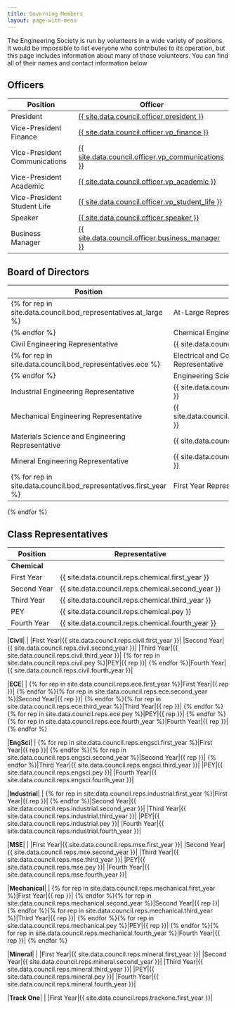 ```yaml
---
title: Governing Members
layout: page-with-menu
---
```


The Engineering Society is run by volunteers in a wide variety of positions. It would be impossible to list everyone who contributes to its operation, but this page includes information about many of those volunteers. You can find all of their names and contact information below

## Officers

|Position|Officer|
|-|-|
|President|[{{ site.data.council.officer.president }}](mailto:president@skule.ca)|
|Vice-President Finance|[{{ site.data.council.officer.vp_finance }}](mailto:vpfinance@skule.ca)|
|Vice-President Communications|[{{ site.data.council.officer.vp_communications }}](mailto:vpcomm@skule.ca)|
|Vice-President Academic|[{{ site.data.council.officer.vp_academic }}](mailto:vpacademic@skule.ca)|
|Vice-President Student Life|[{{ site.data.council.officer.vp_student_life }}](mailto:vpstudentlife@skule.ca)|
|Speaker|[{{ site.data.council.officer.speaker }}](mailto:speaker@g.skule.ca)|
|Business Manager|[{{ site.data.council.officer.business_manager }}](mailto:rhonda@g.skule.ca)|

## Board of Directors

|Position|Representative|
|-|-|
{% for rep in site.data.council.bod_representatives.at_large %}|At-Large Representative|{{ rep }}|
{% endfor %}|Chemical Engineering Representative|{{ site.data.council.bod_representatives.chemical }}|
|Civil Engineering Representative|{{ site.data.council.bod_representatives.civil }}|
{% for rep in site.data.council.bod_representatives.ece %}|Electrical and Computer Engineering Representative|{{ rep }}|
{% endfor %}|Engineering Science Representative|{{ site.data.council.bod_representatives.engsci }}|
|Industrial Engineering Representative|{{ site.data.council.bod_representatives.industrial }}|
|Mechanical Engineering Representative|{{ site.data.council.bod_representatives.mechanical }}|
|Materials Science and Engineering Representative|{{ site.data.council.bod_representatives.mse }}|
|Mineral Engineering Representative|{{ site.data.council.bod_representatives.mineral }}|
{% for rep in site.data.council.bod_representatives.first_year %}|First Year Representative|{{ rep }}|
{% endfor %}

## Class Representatives

|Position|Representative|
|-|-|
|**Chemical**| |
|First Year|{{ site.data.council.reps.chemical.first_year }}|
|Second Year|{{ site.data.council.reps.chemical.second_year }}|
|Third Year|{{ site.data.council.reps.chemical.third_year }}|
|PEY|{{ site.data.council.reps.chemical.pey }}|
|Fourth Year|{{ site.data.council.reps.chemical.fourth_year }}|

|**Civil**| |
|First Year|{{ site.data.council.reps.civil.first_year }}|
|Second Year|{{ site.data.council.reps.civil.second_year }}|
|Third Year|{{ site.data.council.reps.civil.third_year }}|
{% for rep in site.data.council.reps.civil.pey %}|PEY|{{ rep }}|
{% endfor %}|Fourth Year|{{ site.data.council.reps.civil.fourth_year }}|

|**ECE**| |
{% for rep in site.data.council.reps.ece.first_year %}|First Year|{{ rep }}|
{% endfor %}{% for rep in site.data.council.reps.ece.second_year %}|Second Year|{{ rep }}|
{% endfor %}{% for rep in site.data.council.reps.ece.third_year %}|Third Year|{{ rep }}|
{% endfor %}{% for rep in site.data.council.reps.ece.pey %}|PEY|{{ rep }}|
{% endfor %}{% for rep in site.data.council.reps.ece.fourth_year %}|Fourth Year|{{ rep }}|
{% endfor %}

|**EngSci**| |
{% for rep in site.data.council.reps.engsci.first_year %}|First Year|{{ rep }}|
{% endfor %}{% for rep in site.data.council.reps.engsci.second_year %}|Second Year|{{ rep }}|
{% endfor %}|Third Year|{{ site.data.council.reps.engsci.third_year }}|
|PEY|{{ site.data.council.reps.engsci.pey }}|
|Fourth Year|{{ site.data.council.reps.engsci.fourth_year }}|

|**Industrial**| |
{% for rep in site.data.council.reps.industrial.first_year %}|First Year|{{ rep }}|
{% endfor %}|Second Year|{{ site.data.council.reps.industrial.second_year }}|
|Third Year|{{ site.data.council.reps.industrial.third_year }}|
|PEY|{{ site.data.council.reps.industrial.pey }}|
|Fourth Year|{{ site.data.council.reps.industrial.fourth_year }}|

|**MSE**| |
|First Year|{{ site.data.council.reps.mse.first_year }}|
|Second Year|{{ site.data.council.reps.mse.second_year }}|
|Third Year|{{ site.data.council.reps.mse.third_year }}|
|PEY|{{ site.data.council.reps.mse.pey }}|
|Fourth Year|{{ site.data.council.reps.mse.fourth_year }}|

|**Mechanical**| |
{% for rep in site.data.council.reps.mechanical.first_year %}|First Year|{{ rep }}|
{% endfor %}{% for rep in site.data.council.reps.mechanical.second_year %}|Second Year|{{ rep }}|
{% endfor %}{% for rep in site.data.council.reps.mechanical.third_year %}|Third Year|{{ rep }}|
{% endfor %}{% for rep in site.data.council.reps.mechanical.pey %}|PEY|{{ rep }}|
{% endfor %}{% for rep in site.data.council.reps.mechanical.fourth_year %}|Fourth Year|{{ rep }}|
{% endfor %}

|**Mineral**| |
|First Year|{{ site.data.council.reps.mineral.first_year }}|
|Second Year|{{ site.data.council.reps.mineral.second_year }}|
|Third Year|{{ site.data.council.reps.mineral.third_year }}|
|PEY|{{ site.data.council.reps.mineral.pey }}|
|Fourth Year|{{ site.data.council.reps.mineral.fourth_year }}|

|**Track One**| |
|First Year|{{ site.data.council.reps.trackone.first_year }}|
